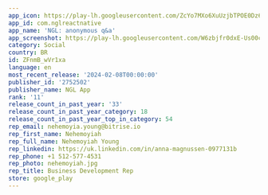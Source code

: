 ```yaml
---
app_icon: https://play-lh.googleusercontent.com/ZcYo7MXo6XuUzjbTPOE0Dz6p25QqB6mmkpYn0WNB8odFlVkpHrpozYENhUbFpcrSrGw
app_id: com.nglreactnative
app_name: 'NGL: anonymous q&a'
app_screenshot: https://play-lh.googleusercontent.com/W6zbjfr0dxE-Us00cNeTFSZ5RGPy94dF0FTpiI2V56wy7NY7v0a9AV69T6QIjo6uaQ
category: Social
country: BR
id: ZFnmB_wVr1xa
language: en
most_recent_release: '2024-02-08T00:00:00'
publisher_id: '2752502'
publisher_name: NGL App
rank: '11'
release_count_in_past_year: '33'
release_count_in_past_year_category: 18
release_count_in_past_year_top_in_category: 54
rep_email: nehemoyia.young@bitrise.io
rep_first_name: Nehemoyiah
rep_full_name: Nehemoyiah Young
rep_linkedin: https://uk.linkedin.com/in/anna-magnussen-0977131b
rep_phone: +1 512-577-4531
rep_photo: nehemoyiah.jpg
rep_title: Business Development Rep
store: google_play
---
```

